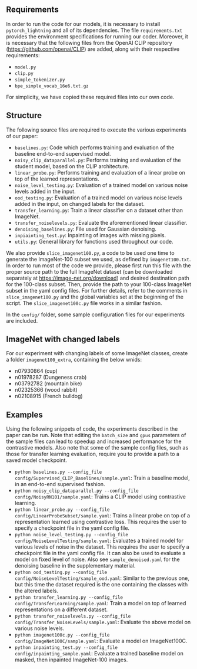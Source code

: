 ## Requirements

In order to run the code for our models, it is necessary to install ```pytorch_lightning``` and all of its dependencies. The file ```requirements.txt``` provides the environment specifications for running our coder. Moreover, it is necessary that the following files from the OpenAI CLIP repository (https://github.com/openai/CLIP) are added, along with their respective requirements:
- ```model.py```
- ```clip.py```
- ```simple_tokenizer.py```
- ```bpe_simple_vocab_16e6.txt.gz```

For simplicity, we have copied these required files into our own code.

## Structure

The following source files are required to execute the various experiments of our paper:
- ```baselines.py```: Code which performs training and evaluation of the baseline end-to-end supervised model.
- ```noisy_clip_dataparallel.py```: Performs training and evaluation of the student model, based on the CLIP architecture.
- ```linear_probe.py```: Performs training and evaluation of a linear probe on top of the learned representations.
- ```noise_level_testing.py```: Evaluation of a trained model on various noise levels added in the input.
- ```ood_testing.py```: Evaluation of a trained model on various noise levels added in the input, on changed labels for the dataset.
- ```transfer_learning.py```: Train a linear classifier on a dataset other than ImageNet.
- ```transfer_noiselevels.py```: Evaluate the aforementioned linear classifier.
- ```denoising_baselines.py```: File used for Gaussian denoising.
- ```inpiainting_test.py```: Inpainting of images with missing pixels.
- ```utils.py```: General library for functions used throughout our code.

We also provide ```slice_imagenet100.py```, a code to be used one time to generate the ImageNet-100 subset we used, as defined by ```imagenet100.txt```. In order to run most of the code we provide, please first run this file with the proper source path to the full ImageNet dataset (can be downloaded separately at https://image-net.org/download) and desired destination path for the 100-class subset. Then, provide the path to your 100-class ImageNet subset in the yaml config files. For further details, refer to the comments in ```slice_imagenet100.py``` and the global variables set at the beginning of the script. The ```slice_imagenet100c.py``` file works in a similar fashion.

In the ```config/``` folder, some sample configuration files for our experiments are included.

## ImageNet with changed labels

For our experiment with changing labels of some ImageNet classes, create a folder ```imagenet100_extra```, containing the below wnids:
- n07930864 (cup)
- n01978287 (Dungeness crab)
- n03792782 (mountain bike)
- n02325366 (wood rabbit)
- n02108915 (French bulldog)

## Examples

Using the following snippets of code, the experiments described in the paper can be run. Note that editing the ```batch_size``` and ```gpus``` parameters of the sample files can lead to speedup and increased performance for the contrastive models. Also note that some of the sample config files, such as those for transfer learning evaluation, require you to provide a path to a saved model checkpoint.

- ```python baselines.py --config_file config/Supervised_CLIP_Baselines/sample.yaml```: Train a baseline model, in an end-to-end supervised fashion.
- ```python noisy_clip_dataparallel.py --config_file config/NoisyRN101/sample.yaml```: Trains a CLIP model using contrastive learning.
- ```python linear_probe.py --config_file config/LinearProbeSubset/sample.yaml```: Trains a linear probe on top of a representation learned using contrastive loss. This requires the user to specify a checkpoint file in the yaml config file.
- ```python noise_level_testing.py --config_file config/NoiseLevelTesting/sample.yaml```: Evaluates a trained model for various levels of noise in the dataset. This requires the user to specify a checkpoint file in the yaml config file. It can also be used to evaluate a model on fixed level of noise. Also see ```sample_denoised.yaml``` for the denoising baseline in the supplementary material.
- ```python ood_testing.py --config_file config/NoiseLevelTesting/sample_ood.yaml```: Similar to the previous one, but this time the dataset required is the one containing the classes with the altered labels.
- ```python transfer_learning.py --config_file config/TransferLearning/sample.yaml```: Train a model on top of learned representations on a different dataset.
- ```python transfer_noiselevels.py --config_file config/Transfer_NoiseLevels/sample.yaml```: Evaluate the above model on various noise levels.
- ```python imagenet100c.py --config_file config/ImageNet100C/sample.yaml```: Evaluate a model on ImageNet100C.
- ```python inpainting_test.py --config_file config/inpainting_sample.yaml```: Evaluate a trained baseline model on masked, then inpainted ImageNet-100 images.
